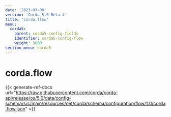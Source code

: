 ```yaml
---
date: '2023-03-08'
version: 'Corda 5.0 Beta 4'
title: "corda.flow"
menu:
  corda5:
    parent: corda5-config-fields
    identifier: corda5-config-flow
    weight: 3000
section_menu: corda5
---
```

# corda.flow
{{< generate-ref-docs url="https://raw.githubusercontent.com/corda/corda-api/release/os/5.0/data/config-schema/src/main/resources/net/corda/schema/configuration/flow/1.0/corda.flow.json" >}}